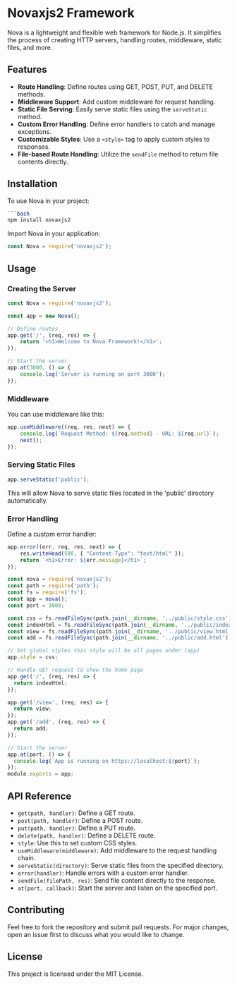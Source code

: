 
# Novaxjs2 Framework

Nova is a lightweight and flexible web framework for Node.js. It simplifies the process of creating HTTP servers, handling routes, middleware, static files, and more.

## Features

- **Route Handling**: Define routes using GET, POST, PUT, and DELETE methods.
- **Middleware Support**: Add custom middleware for request handling.
- **Static File Serving**: Easily serve static files using the `serveStatic` method.
- **Custom Error Handling**: Define error handlers to catch and manage exceptions.
- **Customizable Styles**: Use a `<style>` tag to apply custom styles to responses.
- **File-based Route Handling**: Utilize the `sendFile` method to return file contents directly.

## Installation

To use Nova in your project:
   ```bash
   ```bash
   npm install novaxjs2
   ```

 Import Nova in your application:
   ```javascript
   const Nova = require('novaxjs2');
   ```

## Usage

### Creating the Server

```javascript
const Nova = require('novaxjs2');

const app = new Nova();

// Define routes
app.get('/', (req, res) => {
    return '<h1>Welcome to Nova Framework!</h1>';
});

// Start the server
app.at(3000, () => {
    console.log('Server is running on port 3000');
});
```

### Middleware

You can use middleware like this:

```javascript
app.useMiddleware((req, res, next) => {
    console.log(`Request Method: ${req.method} - URL: ${req.url}`);
    next();
});
```

### Serving Static Files

```javascript
app.serveStatic('public');
```

This will allow Nova to serve static files located in the 'public' directory automatically.

### Error Handling

Define a custom error handler:

```javascript
app.error((err, req, res, next) => {
    res.writeHead(500, { "Content-Type": "text/html" });
    return `<h1>Error: ${err.message}</h1>`;
});
```
```javascript
const nova = require('novaxjs2');
const path = require('path');
const fs = require('fs');
const app = nova();
const port = 3000;

const css = fs.readFileSync(path.join(__dirname, '../public/style.css'));
const indexHtml = fs.readFileSync(path.join(__dirname, '../public/index.html'));
const view = fs.readFileSync(path.join(__dirname, '../public/view.html'));
const add = fs.readFileSync(path.join(__dirname, '../public/add.html'));

// Set global styles this style will be all pages under (app)
app.style = css;

// Handle GET request to show the home page
app.get('/', (req, res) => {
  return indexHtml;
});

app.get('/view', (req, res) => {
  return view;
});
app.get('/add', (req, res) => {
  return add;
});

// Start the server
app.at(port, () => {
  console.log(`App is running on https://localhost:${port}`);
});
module.exports = app;

```
## API Reference

- `get(path, handler)`: Define a GET route.
- `post(path, handler)`: Define a POST route.
- `put(path, handler)`: Define a PUT route.
- `delete(path, handler)`: Define a DELETE route.
- `style`: Use this to set custom CSS styles.
- `useMiddleware(middleware)`: Add middleware to the request handling chain.
- `serveStatic(directory)`: Serve static files from the specified directory.
- `error(handler)`: Handle errors with a custom error handler.
- `sendFile(filePath, res)`: Send file content directly to the response.
- `at(port, callback)`: Start the server and listen on the specified port.

## Contributing

Feel free to fork the repository and submit pull requests. For major changes, open an issue first to discuss what you would like to change.

## License

This project is licensed under the MIT License.

